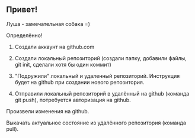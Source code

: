 ## Привет!

Луша - замечательная собака =)

Определённо!

1. Создали аккаунт на github.com

2. Создали локальный репозиторий (создали папку, добавили файлы, git init, сделали хотя бы один коммит)

3. "Подружили" локальный и удаленный репозиторий. Инструкция будет на github при создании нового репозитория.

4. Отправили локальный репозиторий в удалённый на github (команда git push), потребуется авторизация на github.

Произвели изменения на github.

Выкачать актуальное состояние из удалённого репозитория (команда pull).